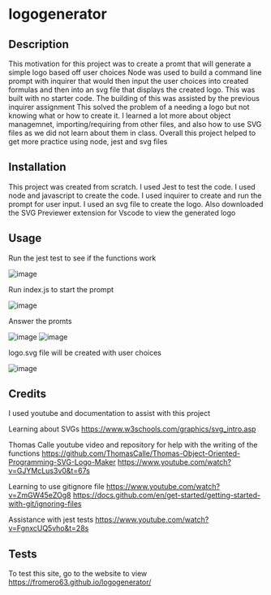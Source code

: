 # logogenerator

## Description

This motivation for this project was to create a promt that will generate a simple logo based off user choices
Node was used to build a command line prompt with inquirer that would then input the user choices into created formulas and then into an svg file that displays the created logo.
This was built with no starter code. The building of this was assisted by the previous inquirer assignment
This solved the problem of a needing a logo but not knowing what or how to create it.
I learned a lot more about object managemnet, importing/requiring from other files, and also how to use SVG files as we did not learn about them in class.
Overall this project helped to get more practice using node, jest and svg files


## Installation

This project was created from scratch. I used Jest to test the code. I used node and javascript to create the code. I used inquirer to create and run the prompt for user input. I used an svg file to create the logo. Also downloaded the SVG Previewer extension for Vscode to view the generated logo

## Usage

Run the jest test to see if the functions work

![image](https://github.com/FROMERO63/logogenerator/assets/134673364/56837f79-28f2-4f9a-bdb0-fc4d4c2b1dff)


Run index.js to start the prompt

![image](https://github.com/FROMERO63/logogenerator/assets/134673364/864cde42-0037-4fda-9222-554e91ab845d)


Answer the promts

![image](https://github.com/FROMERO63/logogenerator/assets/134673364/6bdc7298-1223-4519-96f6-0967515fa7d5)
![image](https://github.com/FROMERO63/logogenerator/assets/134673364/1957671f-7de8-4e14-b770-1c8ed382fd9a)

logo.svg file will be created with user choices

![image](https://github.com/FROMERO63/logogenerator/assets/134673364/a394ec48-316e-47a4-bc00-1e3f44e671dd)


## Credits

I used youtube and documentation to assist with this project

Learning about SVGs
https://www.w3schools.com/graphics/svg_intro.asp

Thomas Calle youtube video and repository for help with the writing of the functions
https://github.com/ThomasCalle/Thomas-Object-Oriented-Programming-SVG-Logo-Maker
https://www.youtube.com/watch?v=GJYMcLus3v0&t=67s

Learning to use gitignore file
https://www.youtube.com/watch?v=ZmGW45eZOg8
https://docs.github.com/en/get-started/getting-started-with-git/ignoring-files

Assistance with jest tests
https://www.youtube.com/watch?v=FgnxcUQ5vho&t=28s

## Tests
To test this site, go to the website to view
https://fromero63.github.io/logogenerator/
